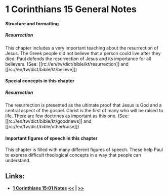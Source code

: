 # 1 Corinthians 15 General Notes #

#### Structure and formatting ####

##### Resurrection #####
This chapter includes a very important teaching about the resurrection of Jesus. The Greek people did not believe that a person could live after they died. Paul defends the resurrection of Jesus and its importance for all believers. (See: [[rc://en/tw/dict/bible/kt/resurrection]] and [[rc://en/tw/dict/bible/kt/believe]])

#### Special concepts in this chapter ####

##### Resurrection #####
The resurrection is presented as the ultimate proof that Jesus is God and a central aspect of the gospel. Christ is the first of many who will be raised to life. There are few doctrines as important as this one. (See: [[rc://en/tw/dict/bible/kt/goodnews]] and [[rc://en/tw/dict/bible/other/raise]])

#### Important figures of speech in this chapter ####

This chapter is filled with many different figures of speech. These help Paul to express difficult theological concepts in a way that people can understand. 

## Links: ##

* __[1 Corinthians 15:01 Notes](./01.md)__
__[<<](../14/intro.md) | [>>](../16/intro.md)__